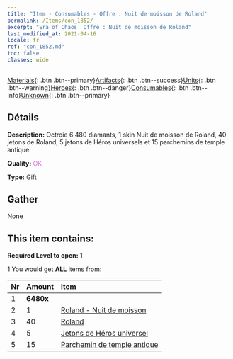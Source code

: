 ```yaml
---
title: "Item - Consumables - Offre : Nuit de moisson de Roland"
permalink: /Items/con_1852/
excerpt: "Era of Chaos  Offre : Nuit de moisson de Roland"
last_modified_at: 2021-04-16
locale: fr
ref: "con_1852.md"
toc: false
classes: wide
---
```

 [Materials](/fr/Items/){: .btn .btn--primary}[Artifacts](/fr/Items/Artifacts/){: .btn .btn--success}[Units](/fr/Items/Units/){: .btn .btn--warning}[Heroes](/fr/Items/Heroes/){: .btn .btn--danger}[Consumables](/fr/Items/Consumables/){: .btn .btn--info}[Unknown](/fr/Items/Unknown/){: .btn .btn--primary}

## Détails
 **Description:** Octroie 6 480 diamants, 1 skin Nuit de moisson de Roland, 40 jetons de Roland, 5 jetons de Héros universels et 15 parchemins de temple antique.

 **Quality:** <span style="color: #DA70D6">OK</span>

 **Type:** Gift

## Gather

  None

## This item contains:

 **Required Level to open:** 1

 1 You would get **ALL** items  from:

  | Nr | Amount |     Item    |
  |:---|:-------|:------------|
  | 1 |  **6480x** | <i class="fas fa-gem"/> |  | 
  | 2 | 1 | [Roland - Nuit de moisson](/fr/Items/con_1034/) |  | 
  | 3 | 40 | [Roland](/fr/Items/her_362/) |  | 
  | 4 | 5 | [Jetons de Héros universel](/fr/Items/her_358/) |  | 
  | 5 | 15 | [Parchemin de temple antique](/fr/Items/con_697/) |  | 
